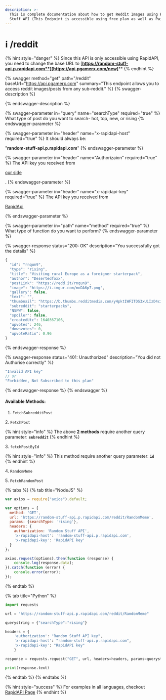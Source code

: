 ```yaml
---
description: >-
  This is complete documentation about how to get Reddit Images using Random
  Stuff API (This Endpoint is accessible using free plan as well as Paid plan)
---
```


# ℹ /reddit

{% hint style="danger" %}
Since this API is only accessible using RapidAPI, you need to change the base URL to [**https://random-stuff-api.p.rapidapi.com**](https://api.pgamerx.com/new)****
{% endhint %}

{% swagger method="get" path="/reddit" baseUrl="https://api.pgamerx.com" summary="This endpoint allows you to access reddit images/posts from any sub-reddit." %}
{% swagger-description %}

{% endswagger-description %}

{% swagger-parameter in="query" name="searchType" required="true" %}
What type of post do you want to search- hot, top, new, or rising
{% endswagger-parameter %}

{% swagger-parameter in="header" name="x-rapidapi-host" required="true" %}
It should always be:&#x20;

"**random-stuff-api.p.rapidapi.com**"
{% endswagger-parameter %}

{% swagger-parameter in="header" name="Authorizaion" required="true" %}
The API key you received from 

[our side](https://app.gitbook.com/s/wAV35y0SE6CIikQl9Bl7/)

.
{% endswagger-parameter %}

{% swagger-parameter in="header" name="x-rapidapi-key" required="true" %}
The API key you received from 

[RapidApi](https://docs.rapidapi.com/docs/keys)


{% endswagger-parameter %}

{% swagger-parameter in="path" name="method" required="true" %}
What type of function do you want to perform?
{% endswagger-parameter %}

{% swagger-response status="200: OK" description="You successfully got the details" %}
```javascript
{
  "id": "rnqun9",
  "type": "rising",
  "title": "Visiting rural Europe as a foreigner starterpack",
  "author": "Desertedfoxx",
  "postLink": "https://redd.it/rnqun9",
  "image": "https://i.imgur.com/moDA6p7.png",
  "gallery": false,
  "text": "",
  "thumbnail": "https://b.thumbs.redditmedia.com/y4pktIWFITDS3xUiIzD4ciDFIu3cQKvrfvfsEyI4vvU.jpg",
  "subreddit": "starterpacks",
  "NSFW": false,
  "spoiler": false,
  "createdUtc": 1640367106,
  "upvotes": 246,
  "downvotes": 0,
  "upvoteRatio": 0.96
}
```
{% endswagger-response %}

{% swagger-response status="401: Unauthorized" description="You did not Authorise correctly" %}
```javascript
"Invalid API key"
// or 
"Forbidden, Not Subscribed to this plan"
```
{% endswagger-response %}
{% endswagger %}

#### Available Methods:&#x20;

1. `FetchSubredditPost`

&#x20; 2\. `FetchPost`

{% hint style="info" %}
The above **2 methods** require another query parameter: **`subreddit`**
{% endhint %}

&#x20; 3\. `fetchPostById`

{% hint style="info" %}
This method require another query parameter: **`id`**
{% endhint %}

&#x20; 4\. `RandomMeme`

&#x20; 5\. `FetchRandomPost`

{% tabs %}
{% tab title="NodeJS" %}
```javascript
var axios = require("axios").default;

var options = {
  method: 'GET',
  url: 'https://random-stuff-api.p.rapidapi.com/reddit/RandomMeme',
  params: {searchType: 'rising'},
  headers: {
    authorization: 'Random Stuff API',
    'x-rapidapi-host': 'random-stuff-api.p.rapidapi.com',
    'x-rapidapi-key': 'RapidAPI key'
  }
};

axios.request(options).then(function (response) {
	console.log(response.data);
}).catch(function (error) {
	console.error(error);
});
```
{% endtab %}

{% tab title="Python" %}
```python
import requests

url = "https://random-stuff-api.p.rapidapi.com/reddit/RandomMeme"

querystring = {"searchType":"rising"}

headers = {
    'authorization': "Random Stuff API key",
    'x-rapidapi-host': "random-stuff-api.p.rapidapi.com",
    'x-rapidapi-key': "RapidAPI key"
    }

response = requests.request("GET", url, headers=headers, params=querystring)

print(response.text)
```
{% endtab %}
{% endtabs %}

{% hint style="success" %}
For examples in all languages, checkout [RapidAPI Page](https://api.pgamerx.com/new)
{% endhint %}
